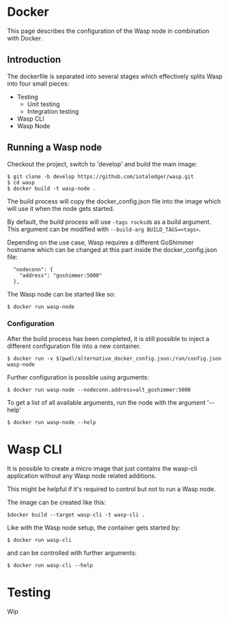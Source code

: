 # Docker

This page describes the configuration of the Wasp node in combination with Docker.

## Introduction

The dockerfile is separated into several stages which effectively splits Wasp into four small pieces:

* Testing
    * Unit testing
    * Integration testing
* Wasp CLI
* Wasp Node

## Running a Wasp node

Checkout the project, switch to 'develop' and build the main image:

```
$ git clone -b develop https://github.com/iotaledger/wasp.git
$ cd wasp
$ docker build -t wasp-node .
```

The build process will copy the docker_config.json file into the image which will use it when the node gets started. 

By default, the build process will use `-tags rocksdb` as a build argument. This argument can be modified with `--build-arg BUILD_TAGS=<tags>`.

Depending on the use case, Wasp requires a different GoShimmer hostname which can be changed at this part inside the docker_config.json file: 
```
  "nodeconn": {
    "address": "goshimmer:5000"
  },
```

The Wasp node can be started like so:

```
$ docker run wasp-node
```

### Configuration

After the build process has been completed, it is still possible to inject a different configuration file into a new container. 

```
$ docker run -v $(pwd)/alternative_docker_config.json:/run/config.json wasp-node
```

Further configuration is possible using arguments:

```
$ docker run wasp-node --nodeconn.address=alt_goshimmer:5000 
```

To get a list of all available arguments, run the node with the argument '--help'

```
$ docker run wasp-node --help
```

# Wasp CLI

It is possible to create a micro image that just contains the wasp-cli application without any Wasp node related additions.

This might be helpful if it's required to control but not to run a Wasp node.

The image can be created like this:

```
$docker build --target wasp-cli -t wasp-cli . 
```

Like with the Wasp node setup, the container gets started by:

```
$ docker run wasp-cli
```

and can be controlled with further arguments:


```
$ docker run wasp-cli --help
```

# Testing

Wip
